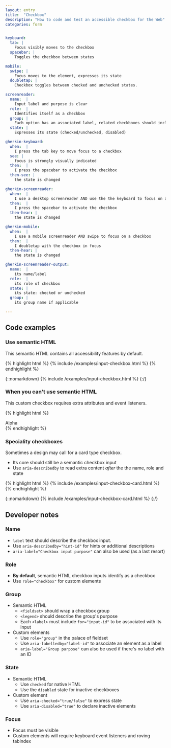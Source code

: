 ```yaml
---
layout: entry
title:  "Checkbox"
description: "How to code and test an accessible checkbox for the Web"
categories: form


keyboard:
  tab: |
    Focus visibly moves to the checkbox
  spacebar: |
    Toggles the checkbox between states

mobile:
  swipe: |
    Focus moves to the element, expresses its state
  doubletap: |
    Checkbox toggles between checked and unchecked states.

screenreader:
  name:  |
    Input label and purpose is clear
  role:  |
    Identifies itself as a checkbox
  group: |
    Each option has an associated label, related checkboxes should include a group name
  state: |
    Expresses its state (checked/unchecked, disabled)

gherkin-keyboard: 
  when:  |
    I press the tab key to move focus to a checkbox
  see: |
    focus is strongly visually indicated
  then:  |
    I press the spacebar to activate the checkbox
  then-see: |
    the state is changed

gherkin-screenreader:
  when:  |
    I use a desktop screenreader AND use the the keyboard to focus on a checkbox
  then:  |
    I press the spacebar to activate the checkbox
  then-hear: |
    the state is changed

gherkin-mobile:
  when:  |
    I use a mobile screenreader AND swipe to focus on a checkbox
  then:  |
    I doubletap with the checkbox in focus
  then-hear: |
    the state is changed

gherkin-screenreader-output:
  name:  |
    its name/label
  role:  |
    its role of checkbox
  state: |
    its state: checked or unchecked
  group: |
    its group name if applicable

---
```


## Code examples

### Use semantic HTML
This semantic HTML contains all accessibility features by default.

{% highlight html %}
{% include /examples/input-checkbox.html %}
{% endhighlight %}

{::nomarkdown}
<example>
{% include /examples/input-checkbox.html %}
</example>
{:/}

### When you can't use semantic HTML

This custom checkbox requires extra attributes and event listeners.

{% highlight html %}
<div role="checkbox" tabindex="0" aria-checked="true">
  Alpha
</div>
{% endhighlight %}


### Speciality checkboxes

Sometimes a design may call for a card type checkbox. 
- Its core should still be a semantic checkbox input
- Use `aria-describedby` to read extra content _after_ the the name, role and state

{% highlight html %}
{% include /examples/input-checkbox-card.html %}
{% endhighlight %}

{::nomarkdown}
<example>
{% include /examples/input-checkbox-card.html %}
</example>
{:/}

## Developer notes

### Name
- `label` text should describe the checkbox input.
- Use `aria-describedby="hint-id"` for hints or additional descriptions
- `aria-label="Checkbox input purpose"` can also be used (as a last resort)

### Role
- **By default**, semantic HTML checkbox inputs identify as a checkbox
- Use `role="checkbox"` for custom elements

### Group
- Semantic HTML
    - `<fieldset>` should wrap a checkbox group
    - `<legend>` should describe the group's purpose
    - Each `<label>` must include `for="input-id"` to be associated with its input
- Custom elements
    - Use `role="group"` in the palace of fieldset
    - Use `aria-labelledby="label-id"` to associate an element as a label
    - `aria-label="Group purpose"` can also be used if there's no label with an ID

### State
- Semantic HTML
    - Use `checked` for native HTML
    - Use the `disabled` state for inactive checkboxes
- Custom element
    - Use `aria-checked="true/false"` to express state
    - Use `aria-disabled="true"` to declare inactive elements

### Focus
- Focus must be visible
- Custom elements will require keyboard event listeners and roving tabindex


